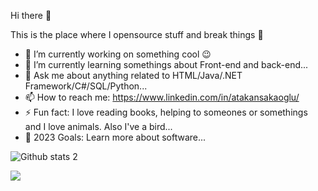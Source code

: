 Hi there 👋

This is the place where I opensource stuff and break things 🤣

- 🔭 I’m currently working on something cool 😉
- 🌱 I’m currently learning somethings about Front-end and back-end...
- 💬 Ask me about anything related to HTML/Java/.NET Framework/C#/SQL/Python...
- 📫 How to reach me: https://www.linkedin.com/in/atakansakaoglu/
- ⚡ Fun fact: I love reading books, helping to someones or somethings and I love animals. Also I've a bird...
- 🥅 2023 Goals: Learn more about software...



![Github stats 2](https://github-readme-stats.vercel.app/api?username=sakaoglua&show_icons=true&theme=radical)

![](https://komarev.com/ghpvc/?username=sakaoglua) 
